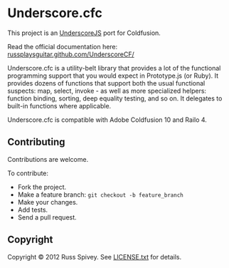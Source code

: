 # Underscore.cfc

This project is an [UnderscoreJS](http://underscorejs.org/) port for Coldfusion. 

Read the official documentation here: [russplaysguitar.github.com/UnderscoreCF/](http://russplaysguitar.github.com/UnderscoreCF/)

Underscore.cfc is a utility-belt library that provides a lot of the functional programming support that you would expect in Prototype.js (or Ruby). It provides dozens of functions that support both the usual functional suspects: map, select, invoke - as well as more specialized helpers: function binding, sorting, deep equality testing, and so on. It delegates to built-in functions where applicable. 

Underscore.cfc is compatible with Adobe Coldfusion 10 and Railo 4.

## Contributing

Contributions are welcome.

To contribute:

* Fork the project.
* Make a feature branch: `git checkout -b feature_branch`
* Make your changes.
* Add tests.
* Send a pull request.

## Copyright

Copyright © 2012 Russ Spivey. See [LICENSE.txt](https://github.com/russplaysguitar/UnderscoreCF/blob/master/LICENSE.txt) for details.
